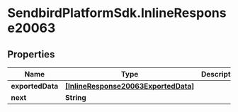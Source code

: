 # SendbirdPlatformSdk.InlineResponse20063

## Properties

Name | Type | Description | Notes
------------ | ------------- | ------------- | -------------
**exportedData** | [**[InlineResponse20063ExportedData]**](InlineResponse20063ExportedData.md) |  | [optional] 
**next** | **String** |  | [optional] 


